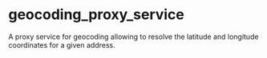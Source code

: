 # geocoding_proxy_service
A proxy service for geocoding allowing to resolve the latitude and longitude coordinates for a given address.
